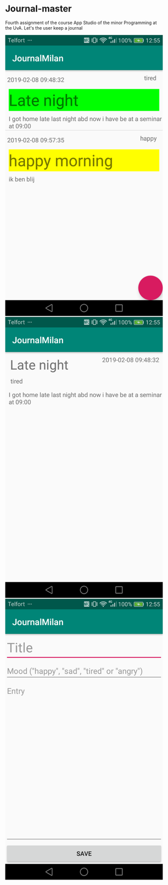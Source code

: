 # Journal-master
Fourth assignment of the course App Studio of the minor Programming at the UvA.
Let's the user keep a journal

![](Images/Screenshot_2019-02-11-12-55-07.png)
![](Images/Screenshot_2019-02-11-12-55-16.png)
![](Images/Screenshot_2019-02-11-12-55-25.png)
